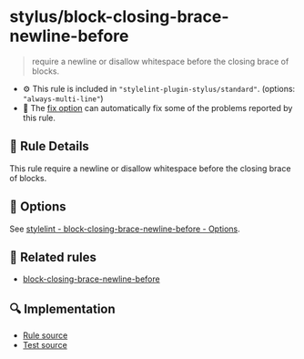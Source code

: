 # stylus/block-closing-brace-newline-before

> require a newline or disallow whitespace before the closing brace of blocks.

- :gear: This rule is included in `"stylelint-plugin-stylus/standard"`. (options: `"always-multi-line"`)
- :wrench: The [fix option](https://stylelint.io/user-guide/usage/options#fix) can automatically fix some of the problems reported by this rule.

## :book: Rule Details

This rule require a newline or disallow whitespace before the closing brace of blocks.

## :wrench: Options

See [stylelint - block-closing-brace-newline-before - Options](https://stylelint.io/user-guide/rules/block-closing-brace-newline-before#options).

## :couple: Related rules

- [block-closing-brace-newline-before]

[block-closing-brace-newline-before]: https://stylelint.io/user-guide/rules/block-closing-brace-newline-before

## :mag: Implementation

- [Rule source](https://github.com/ota-meshi/stylelint-plugin-stylus/blob/master/lib/rules/block-closing-brace-newline-before.js)
- [Test source](https://github.com/ota-meshi/stylelint-plugin-stylus/blob/master/tests/lib/rules/block-closing-brace-newline-before.js)
